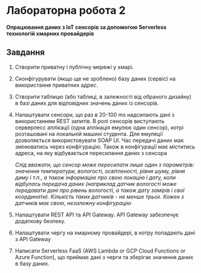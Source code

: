 # Лабораторна робота 2
**Опрацювання даних з IoT сенсорів за допомогою Serverless технологій хмарних провайдерів**
## Завдання

1. Створити приватну і публічну мережі у хмарі.
2. Сконфігурувати (якщо ще не зроблено) базу даних (сервіс) на використання приватних адрес.
3. Створити таблицю (або таблиці, в залежності від обраного дизайну) в базі даних для відповідних значень даних із сенсорів.
4. Налаштувати сенсори, що раз в 20-100 ms надсилають дані з використанням REST запитів. В ролі сенсорів виступають серверлесс аплікації (одна аплікація емулює один сенсор), котрі розташовані на локальній машині студента. Для емуляції дозволяється використовувати SOAP UI. Час передачі даних має змінюватись через конфігурацію. Також в конфігурації має міститись адреса, на яку відбувається пересилання даних з сенсора

    *Слід вважати, що сенсор може пересилати лише один з параметрів: значення температури, вологості, освітленості, рівня шуму, рівня диму і т.п.,  а також інформацію про свою локацію і дату, коли відбулась передача даних (наприклад датчик вологості може передавати дані про рівень вологості, а також дату замірів і свої координати). Кількість таких датчиків - не менше трьох. Кожен з датчиків має свою, незалежну конфігурацію*
5. Налаштувати REST API та API Gateway. API Gateway забезпечує додаткову безпеку.
6. Налаштувати чергу на хмарному провайдері, в котру попадають дані з API Gateway
7. Написати Serverless FaaS (AWS Lambda or GCP Cloud Functions or Azure Function), що приймає дані з черги та зберігає значення даних в базу даних.
